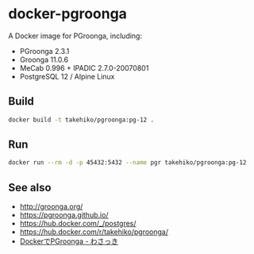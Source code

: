 # docker-pgroonga

A Docker image for PGroonga, including:

- PGroonga 2.3.1
- Groonga 11.0.6
- MeCab 0.996 + IPADIC 2.7.0-20070801
- PostgreSQL 12 / Alpine Linux

## Build

```sh
docker build -t takehiko/pgroonga:pg-12 .
```

## Run

```sh
docker run --rm -d -p 45432:5432 --name pgr takehiko/pgroonga:pg-12
```

## See also

- http://groonga.org/
- https://pgroonga.github.io/
- https://hub.docker.com/_/postgres/
- https://hub.docker.com/r/takehiko/pgroonga/
- [DockerでPGroonga - わさっき](https://takehikom.hateblo.jp/entry/20180130/1517314577)
